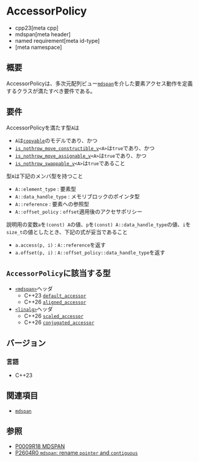 # AccessorPolicy
* cpp23[meta cpp]
* mdspan[meta header]
* named requirement[meta id-type]
* [meta namespace]


## 概要
AccessorPolicyは、多次元配列ビュー[`mdspan`](mdspan.md)を介した要素アクセス動作を定義するクラスが満たすべき要件である。


## 要件
AccessorPolicyを満たす型`A`は

- `A`は[`copyable`](/reference/concepts/copyable.md)のモデルであり、かつ
- [`is_nothrow_move_constructible_v`](/reference/type_traits/is_nothrow_constructible.md)`<A>`は`true`であり、かつ
- [`is_nothrow_move_assignable_v`](/reference/type_traits/is_nothrow_move_assignable.md)`<A>`は`true`であり、かつ
- [`is_nothrow_swappable_v`](/reference/type_traits/is_nothrow_swappable.md)`<A>`は`true`であること

型`A`は下記のメンバ型を持つこと

- `A::element_type` : 要素型
- `A::data_handle_type` : メモリブロックのポインタ型
- `A::reference` : 要素への参照型
- `A::offset_policy` : `offset`適用後のアクセサポリシー

説明用の変数`a`を`(const) A`の値、`p`を`(const) A::data_handle_type`の値、`i`を`size_t`の値としたとき、下記の式が妥当であること

- `a.access(p, i)` : `A::reference`を返す
- `a.offset(p, i)` : `A::offset_policy::data_handle_type`を返す


## `AccessorPolicy`に該当する型

- [`<mdspan>`](/reference/mdspan.md)ヘッダ
    - C++23 [`default_accessor`](default_accessor.md)
    - C++26 [`aligned_accessor`](aligned_accessor.md)
- [`<linalg>`](/reference/linalg.md)ヘッダ
    - C++26 [`scaled_accessor`](/reference/linalg/scaled_accessor.md)
    - C++26 [`conjugated_accessor`](/reference/linalg/conjugated_accessor.md)


## バージョン
### 言語
- C++23


## 関連項目
- [`mdspan`](mdspan.md)


## 参照
- [P0009R18 MDSPAN](https://www.open-std.org/jtc1/sc22/wg21/docs/papers/2022/p0009r18.html)
- [P2604R0 `mdspan`: rename `pointer` and `contiguous`](https://www.open-std.org/jtc1/sc22/wg21/docs/papers/2022/p2604r0.html)
